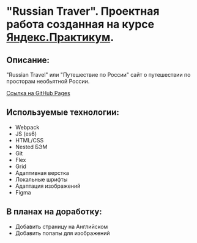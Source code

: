 # "Russian Traver". Проектная работа созданная на курсе [Яндекс.Практикум](https://praktikum.yandex.ru/).

## Описание:

"Russian Travel" или "Путешествие по России" сайт о путешествии по просторам необьятной России.

[Ссылка на GitHub Pages](https://allxy.github.io/russian-travel/)

## Используемые технологии:

- Webpack
- JS (es6)
- HTML/CSS
- Nested БЭМ
- Git
- Flex
- Grid
- Адаптивная верстка
- Локальные шрифты
- Адаптация изображений
- Figma

## В планах на доработку:

- Добавить страницу на Английском
- Добавить попапы для изображений
